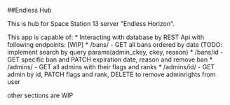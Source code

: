 ##Endless Hub

This is hub for Space Station 13 server "Endless Horizon".

This app is capable of:
    * Interacting with database by REST Api with following endpoints: [WIP]
        * /bans/ - GET all bans ordered by date (TODO: implement search by query params(admin_ckey, ckey, reason)
        * /bans/id - GET specific ban and PATCH expiration date, reason and remove ban
        * /admins/ - GET all admins with their flags and ranks
        * /admins/id/ - GET admin by id, PATCH flags and rank, DELETE to remove adminrights from user
    
other sections are WIP
        